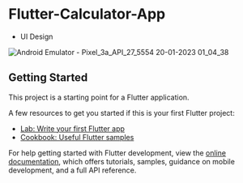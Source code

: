 # Flutter-Calculator-App
- UI Design

![Android Emulator - Pixel_3a_API_27_5554 20-01-2023 01_04_38](https://user-images.githubusercontent.com/90089104/222458518-74f15aa6-31e5-46e4-ad6b-1f220d0bdf34.png)


## Getting Started

This project is a starting point for a Flutter application.

A few resources to get you started if this is your first Flutter project:

- [Lab: Write your first Flutter app](https://docs.flutter.dev/get-started/codelab)
- [Cookbook: Useful Flutter samples](https://docs.flutter.dev/cookbook)

For help getting started with Flutter development, view the
[online documentation](https://docs.flutter.dev/), which offers tutorials,
samples, guidance on mobile development, and a full API reference.
